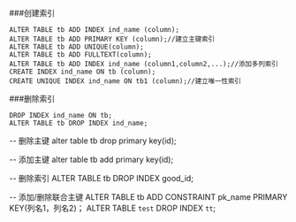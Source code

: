 ###创建索引
```
ALTER TABLE tb ADD INDEX ind_name (column);
ALTER TABLE tb ADD PRIMARY KEY (column);//建立主键索引
ALTER TABLE tb ADD UNIQUE(column);
ALTER TABLE tb ADD FULLTEXT(column);
ALTER TABLE tb ADD INDEX ind_name (column1,column2,...);//添加多列索引
CREATE INDEX ind_name ON tb (column);
CREATE UNIQUE INDEX ind_name ON tb1 (column);//建立唯一性索引
```
###删除索引
```
DROP INDEX ind_name ON tb;
ALTER TABLE tb DROP INDEX ind_name;
```

-- 删除主键
alter table tb drop primary key(id);

-- 添加主键
alter table tb add primary key(id);

-- 删除索引
ALTER TABLE tb DROP INDEX good_id;

-- 添加/删除联合主键
ALTER TABLE tb ADD CONSTRAINT pk_name PRIMARY KEY(列名1，列名2)；
ALTER TABLE `test` DROP INDEX `tt`;